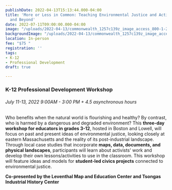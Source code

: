```yaml
---
publishDate: 2022-04-13T15:13:44.000-04:00
title: 'More or Less in Common: Teaching Environmental Justice and Activism in Massachusetts
  and Beyond'
date: 2022-07-11T09:00:00.000-04:00
image: "/uploads/2022-04-13/commonwealth_1257c139z_image_access_800-1-2.jpg"
backgroundImage: "/uploads/2022-04-13/commonwealth_1257c139z_image_access_800-1-2.jpg"
location: In-person
fee: "$75 "
registration: ''
tags:
- K-12
- Professional Development
draft: true

---
```

### K-12 Professional Development Workshop 

###### July 11-13, 2022 9:00AM - 3:00 PM + 4.5 asynchronous hours

Who benefits when the natural world is flourishing and healthy? By contrast, who is harmed by a dangerous and degraded environment? This **three-day workshop for educators in grades 3-12**, hosted in Boston and Lowell, will focus on past and present ideas of environmental justice, looking closely at eastern Massachusetts and the reality of its post-industrial landscape. Through local case studies that incorporate **maps, data, documents, and physical landscapes**, participants will learn about activists' work and develop their own lessons/activities to use in the classroom. This workshop will feature ideas and models for **student-led civics projects** connected to environmental justice.

**Co-presented by the Leventhal Map and Education Center and Tsongas Industrial History Center**